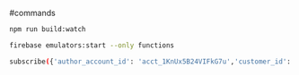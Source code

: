 #commands


```bash
npm run build:watch
```


```bash
firebase emulators:start --only functions
```

```bash
subscribe({'author_account_id': 'acct_1KnUx5B24VIFkG7u','customer_id': 'acct_1KnUx5B24VIFkG7u','price': 'price_1L1ImpB24VIFkG7uvHUa0Asi',})
```